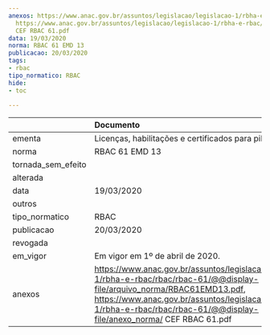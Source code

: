 ```yaml
---
anexos: https://www.anac.gov.br/assuntos/legislacao/legislacao-1/rbha-e-rbac/rbac/rbac-61/@@display-file/arquivo_norma/RBAC61EMD13.pdf,
  https://www.anac.gov.br/assuntos/legislacao/legislacao-1/rbha-e-rbac/rbac/rbac-61/@@display-file/anexo_norma/
  CEF RBAC 61.pdf
data: 19/03/2020
norma: RBAC 61 EMD 13
publicacao: 20/03/2020
tags:
- rbac
tipo_normatico: RBAC
hide: 
- toc 
 
---
```


|                    | Documento                                                                                                                                                                                                                                                     |
|:-------------------|:--------------------------------------------------------------------------------------------------------------------------------------------------------------------------------------------------------------------------------------------------------------|
| ementa             | Licenças, habilitações e certificados para pilotos                                                                                                                                                                                                            |
| norma              | RBAC 61 EMD 13                                                                                                                                                                                                                                                |
| tornada_sem_efeito |                                                                                                                                                                                                                                                               |
| alterada           |                                                                                                                                                                                                                                                               |
| data               | 19/03/2020                                                                                                                                                                                                                                                    |
| outros             |                                                                                                                                                                                                                                                               |
| tipo_normatico     | RBAC                                                                                                                                                                                                                                                          |
| publicacao         | 20/03/2020                                                                                                                                                                                                                                                    |
| revogada           |                                                                                                                                                                                                                                                               |
| em_vigor           | Em vigor em 1º de abril de 2020.                                                                                                                                                                                                                              |
| anexos             | https://www.anac.gov.br/assuntos/legislacao/legislacao-1/rbha-e-rbac/rbac/rbac-61/@@display-file/arquivo_norma/RBAC61EMD13.pdf, https://www.anac.gov.br/assuntos/legislacao/legislacao-1/rbha-e-rbac/rbac/rbac-61/@@display-file/anexo_norma/ CEF RBAC 61.pdf |